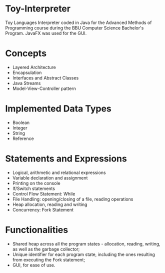 # Toy-Interpreter
Toy Languages Interpreter coded in Java for the Advanced Methods of Programming course during the BBU Computer Science Bachelor's Program.
JavaFX was used for the GUI.


# Concepts 
<ul> 
  <li> Layered Architecture
  <li> Encapsulation
  <li> Interfaces and Abstract Classes
  <li> Java Streams
  <li> Model-View-Controller pattern
</ul>

# Implemented Data Types
<ul>
  <li> Boolean
  <li> Integer
  <li> String
  <li> Reference
</ul>

# Statements and Expressions
<ul>
  <li> Logical, arithmetic and relational expressions </li>
  <li> Variable declaration and assignment </li>
  <li> Printing on the console </li>
  <li> If/Switch statements </li>
  <li> Control Flow Statement: While </li>
  <li> File Handling: opening/closing of a file, reading operations </li>
  <li> Heap allocation, reading and writing </li>
  <li> Concurrency: Fork Statement </li>
</ul>
  
# Functionalities
<ul>
  <li> Shared heap across all the program states - allocation, reading, writing, as well as the garbage collector; </li>
  <li> Unique identifier for each program state, including the ones resulting from executing the Fork statement; </li>
  <li> GUI, for ease of use. </li>
</ul>
